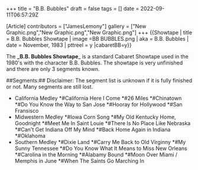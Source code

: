 +++
title = "B.B. Bubbles"
draft = false
tags = []
date = 2022-09-11T06:57:29Z

[Article]
contributors = ["JamesLemony"]
gallery = ["New Graphic.png","New Graphic.png","New Graphic.png"]
+++
{{Showtape | title = B.B. Bubbles Showtape
| image =BB BUBBLES.png 
| aka = B.B. Bubbles
| date = November, 1983
| pttreel = y
|cabaretBB=y}}

The **_B.B. Bubbles Showtape**_ is a standard Cabaret Showtape used in the 1980's with the character B.B. Bubbles. The showtape is very unfinished and there are only 3 segments known.

##Segments:##
Disclaimer: The segment list is unknown if it is fully finished or not. Many segments are still lost.

* California Medley
*#California Here I Come
*#26 Miles
*#Chinatown
*#Do You Know the Way to San Jose
*#Hooray for Hollywood
*#San Fransisco
* Midwestern Medley
*#Iowa Corn Song
*#My Old Kentucky Home, Goodnight
*#Meet Me In Saint Louie
*#There Is No Place Like Nebraska
*#Can't Get Indiana Off My Mind
*#Back Home Again in Indiana
*#Oklahoma
* Southern Medley
*#Dixie Land
*#Carry Me Back to Old Virginny
*#My Sunny Tennessee
*#Do You Know What It Means to Miss New Orleans
*#Carolina in the Morning
*#Alabamy Bound
*#Moon Over Miami / Memphis in June
*#When The Saints Go Marching In